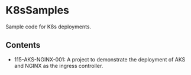# K8sSamples
Sample code for K8s deployments.

## Contents
* 115-AKS-NGINX-001: A project to demonstrate the deployment of AKS and NGINX as the ingress controller.